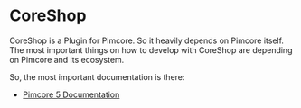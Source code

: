# CoreShop

CoreShop is a Plugin for Pimcore. So it heavily depends on Pimcore itself. The most important things on how to develop with CoreShop are depending on Pimcore and its ecosystem. 

So, the most important documentation is there:

- [Pimcore 5 Documentation](https://www.pimcore.org/docs/5.0.0/)